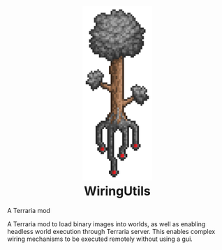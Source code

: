 <h1 align="center">
  <picture><img src="./doc/img/logo.png" height="400"/></picture>
  <br />
  WiringUtils
</h1>

A Terraria mod

A Terraria mod to load binary images into worlds, as well as enabling headless world execution through Terraria server. This enables complex wiring mechanisms to be executed remotely without using a gui. 
